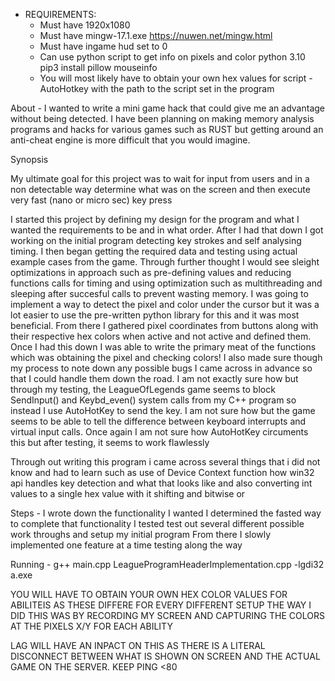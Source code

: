 
- REQUIREMENTS: 
	- Must have 1920x1080
	- Must have mingw-17.1.exe https://nuwen.net/mingw.html
	- Must have ingame hud set to 0
	- Can use python script to get info on pixels and color 
		python 3.10 
		pip3 install pillow mouseinfo
	- You will most likely have to obtain your own hex values for script 
	-AutoHotkey with the path to the script set in the program 

About - I wanted to write a mini game hack that could give me an advantage without being detected. I have been planning on making memory analysis programs and hacks for various games such as RUST but getting around an anti-cheat engine is more difficult that you would imagine. 



Synopsis 

My ultimate goal for this project was to wait for input from users and in a non detectable way determine what was on the screen and then execute very fast (nano or micro sec) key press


I started this project by defining my design for the program and what I wanted the requirements to be and in what order. After I had that down I got working on the initial program detecting key strokes and self analysing timing. I then began getting the required data and testing using actual example cases from the game. Through further thought I would see sleight optimizations in approach such as pre-defining values and reducing functions calls for timing and using optimization such as multithreading and sleeping after succesful calls to prevent wasting memory. I was going to implement a way to detect the pixel and color under the cursor but it was a lot easier to use the pre-written python library for this and it was most beneficial. From there I gathered pixel coordinates from buttons along with their respective hex colors when active and not active and defined them. Once I had this down I was able to write the primary meat of the functions which was obtaining the pixel and checking colors! I also made sure though my process to note down any possible bugs I came across in advance so that I could handle them down the road. I am not exactly sure how but through my testing, the LeagueOfLegends game seems to block SendInput() and Keybd_even() system calls from my C++ program so instead I use AutoHotKey to send the key. I am not sure how but the game seems to be able to tell the difference between keyboard interrupts and virtual input calls. Once again I am not sure how AutoHotKey circuments this but after testing, it seems to work flawlessly 

Through out writing this program i came across several things that i did not know and had to learn such as use of Device Context function how win32 api handles key detection and what that looks like and also converting int values to a single hex value with it shifting and bitwise or 


Steps - 
I wrote down the functionality I wanted
I determined the fasted way to complete that functionality
I tested test out several different possible work throughs and setup my initial program
From there I slowly implemented one feature at a time testing along the way 

Running - 
g++ main.cpp LeagueProgramHeaderImplementation.cpp -lgdi32
a.exe




YOU WILL HAVE TO OBTAIN YOUR OWN HEX COLOR VALUES FOR ABILITEIS AS THESE DIFFERE FOR EVERY DIFFERENT SETUP 
THE WAY I DID THIS WAS BY RECORDING MY SCREEN AND CAPTURING THE COLORS AT THE PIXELS X/Y FOR EACH ABILITY 

LAG WILL HAVE AN INPACT ON THIS AS THERE IS A LITERAL DISCONNECT BETWEEN WHAT IS SHOWN ON SCREEN AND THE ACTUAL GAME ON THE SERVER. KEEP PING <80 